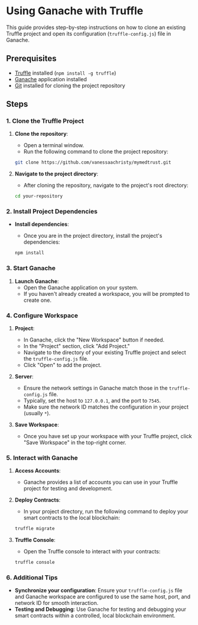 
# Using Ganache with Truffle

This guide provides step-by-step instructions on how to clone an existing Truffle project and open its configuration (`truffle-config.js`) file in Ganache.

## Prerequisites

- [Truffle](https://www.trufflesuite.com/docs/truffle/getting-started/installation) installed (`npm install -g truffle`)
- [Ganache](https://www.trufflesuite.com/docs/ganache/quickstart) application installed
- [Git](https://git-scm.com/) installed for cloning the project repository

## Steps

### 1. Clone the Truffle Project

1. **Clone the repository**:
    - Open a terminal window.
    - Run the following command to clone the project repository:
    
    ```bash
    git clone https://github.com/vanessaachristy/mymedtrust.git
    ```

2. **Navigate to the project directory**:
    - After cloning the repository, navigate to the project's root directory:

    ```bash
    cd your-repository
    ```

### 2. Install Project Dependencies

- **Install dependencies**:
    - Once you are in the project directory, install the project's dependencies:

    ```bash
    npm install
    ```

### 3. Start Ganache

1. **Launch Ganache**:
    - Open the Ganache application on your system.
    - If you haven't already created a workspace, you will be prompted to create one.

### 4. Configure Workspace

1. **Project**:
    - In Ganache, click the "New Workspace" button if needed.
    - In the "Project" section, click "Add Project."
    - Navigate to the directory of your existing Truffle project and select the `truffle-config.js` file.
    - Click "Open" to add the project.

2. **Server**:
    - Ensure the network settings in Ganache match those in the `truffle-config.js` file.
    - Typically, set the host to `127.0.0.1`, and the port to `7545`.
    - Make sure the network ID matches the configuration in your project (usually `*`).

3. **Save Workspace**:
    - Once you have set up your workspace with your Truffle project, click "Save Workspace" in the top-right corner.

### 5. Interact with Ganache

1. **Access Accounts**:
    - Ganache provides a list of accounts you can use in your Truffle project for testing and development.

2. **Deploy Contracts**:
    - In your project directory, run the following command to deploy your smart contracts to the local blockchain:

    ```bash
    truffle migrate
    ```

3. **Truffle Console**:
    - Open the Truffle console to interact with your contracts:

    ```bash
    truffle console
    ```

### 6. Additional Tips

- **Synchronize your configuration**: Ensure your `truffle-config.js` file and Ganache workspace are configured to use the same host, port, and network ID for smooth interaction.
- **Testing and Debugging**: Use Ganache for testing and debugging your smart contracts within a controlled, local blockchain environment.

